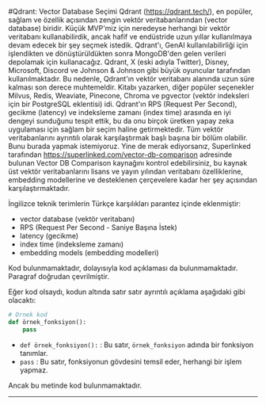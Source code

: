 #Qdrant: Vector Database Seçimi
Qdrant (https://qdrant.tech/), en popüler, sağlam ve özellik açısından zengin vektör veritabanlarından (vector database) biridir. Küçük MVP'miz için neredeyse herhangi bir vektör veritabanı kullanabilirdik, ancak hafif ve endüstride uzun yıllar kullanılmaya devam edecek bir şey seçmek istedik. Qdrant'ı, GenAI kullanılabilirliği için işlendikten ve dönüştürüldükten sonra MongoDB'den gelen verileri depolamak için kullanacağız. Qdrant, X (eski adıyla Twitter), Disney, Microsoft, Discord ve Johnson & Johnson gibi büyük oyuncular tarafından kullanılmaktadır. Bu nedenle, Qdrant'ın vektör veritabanı alanında uzun süre kalması son derece muhtemeldir. Kitabı yazarken, diğer popüler seçenekler Milvus, Redis, Weaviate, Pinecone, Chroma ve pgvector (vektör indeksleri için bir PostgreSQL eklentisi) idi. Qdrant'ın RPS (Request Per Second), gecikme (latency) ve indeksleme zamanı (index time) arasında en iyi dengeyi sunduğunu tespit ettik, bu da onu birçok üretken yapay zeka uygulaması için sağlam bir seçim haline getirmektedir. Tüm vektör veritabanlarını ayrıntılı olarak karşılaştırmak başlı başına bir bölüm olabilir. Bunu burada yapmak istemiyoruz. Yine de merak ediyorsanız, Superlinked tarafından https://superlinked.com/vector-db-comparison adresinde bulunan Vector DB Comparison kaynağını kontrol edebilirsiniz, bu kaynak üst vektör veritabanlarını lisans ve yayın yılından veritabanı özelliklerine, embedding modellerine ve desteklenen çerçevelere kadar her şey açısından karşılaştırmaktadır.

İngilizce teknik terimlerin Türkçe karşılıkları parantez içinde eklenmiştir:
- vector database (vektör veritabanı)
- RPS (Request Per Second - Saniye Başına İstek)
- latency (gecikme)
- index time (indeksleme zamanı)
- embedding models (embedding modelleri)

Kod bulunmamaktadır, dolayısıyla kod açıklaması da bulunmamaktadır. Paragraf doğrudan çevrilmiştir. 

Eğer kod olsaydı, kodun altında satır satır ayrıntılı açıklama aşağıdaki gibi olacaktı:
```python
# Örnek kod
def örnek_fonksiyon():
    pass
```
- `def örnek_fonksiyon():` : Bu satır, `örnek_fonksiyon` adında bir fonksiyon tanımlar.
- `pass` : Bu satır, fonksiyonun gövdesini temsil eder, herhangi bir işlem yapmaz.

Ancak bu metinde kod bulunmamaktadır.

---

